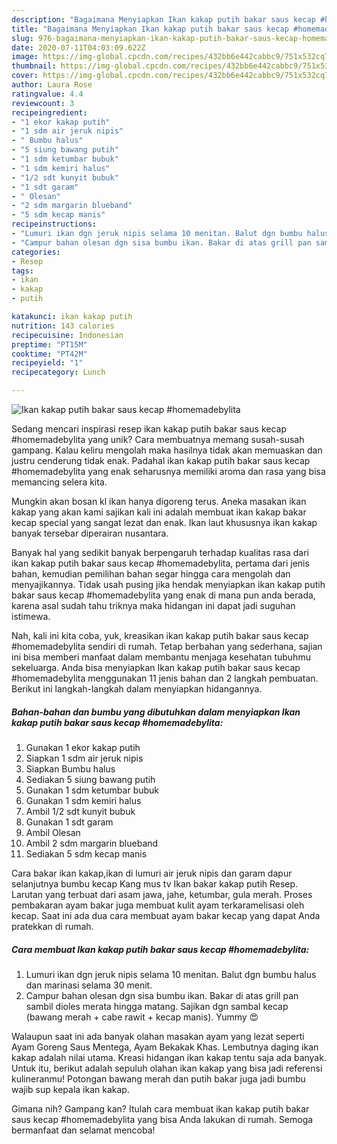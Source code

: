 ```yaml
---
description: "Bagaimana Menyiapkan Ikan kakap putih bakar saus kecap #homemadebylita yang Enak Banget"
title: "Bagaimana Menyiapkan Ikan kakap putih bakar saus kecap #homemadebylita yang Enak Banget"
slug: 976-bagaimana-menyiapkan-ikan-kakap-putih-bakar-saus-kecap-homemadebylita-yang-enak-banget
date: 2020-07-11T04:03:09.622Z
image: https://img-global.cpcdn.com/recipes/432bb6e442cabbc9/751x532cq70/ikan-kakap-putih-bakar-saus-kecap-homemadebylita-foto-resep-utama.jpg
thumbnail: https://img-global.cpcdn.com/recipes/432bb6e442cabbc9/751x532cq70/ikan-kakap-putih-bakar-saus-kecap-homemadebylita-foto-resep-utama.jpg
cover: https://img-global.cpcdn.com/recipes/432bb6e442cabbc9/751x532cq70/ikan-kakap-putih-bakar-saus-kecap-homemadebylita-foto-resep-utama.jpg
author: Laura Rose
ratingvalue: 4.4
reviewcount: 3
recipeingredient:
- "1 ekor kakap putih"
- "1 sdm air jeruk nipis"
- " Bumbu halus"
- "5 siung bawang putih"
- "1 sdm ketumbar bubuk"
- "1 sdm kemiri halus"
- "1/2 sdt kunyit bubuk"
- "1 sdt garam"
- " Olesan"
- "2 sdm margarin blueband"
- "5 sdm kecap manis"
recipeinstructions:
- "Lumuri ikan dgn jeruk nipis selama 10 menitan. Balut dgn bumbu halus dan marinasi selama 30 menit."
- "Campur bahan olesan dgn sisa bumbu ikan. Bakar di atas grill pan sambil dioles merata hingga matang. Sajikan dgn sambal kecap (bawang merah + cabe rawit + kecap manis). Yummy 😍"
categories:
- Resep
tags:
- ikan
- kakap
- putih

katakunci: ikan kakap putih 
nutrition: 143 calories
recipecuisine: Indonesian
preptime: "PT15M"
cooktime: "PT42M"
recipeyield: "1"
recipecategory: Lunch

---
```



![Ikan kakap putih bakar saus kecap #homemadebylita](https://img-global.cpcdn.com/recipes/432bb6e442cabbc9/751x532cq70/ikan-kakap-putih-bakar-saus-kecap-homemadebylita-foto-resep-utama.jpg)

Sedang mencari inspirasi resep ikan kakap putih bakar saus kecap #homemadebylita yang unik? Cara membuatnya memang susah-susah gampang. Kalau keliru mengolah maka hasilnya tidak akan memuaskan dan justru cenderung tidak enak. Padahal ikan kakap putih bakar saus kecap #homemadebylita yang enak seharusnya memiliki aroma dan rasa yang bisa memancing selera kita.

Mungkin akan bosan kl ikan hanya digoreng terus. Aneka masakan ikan kakap yang akan kami sajikan kali ini adalah membuat ikan kakap bakar kecap special yang sangat lezat dan enak. Ikan laut khususnya ikan kakap banyak tersebar diperairan nusantara.

Banyak hal yang sedikit banyak berpengaruh terhadap kualitas rasa dari ikan kakap putih bakar saus kecap #homemadebylita, pertama dari jenis bahan, kemudian pemilihan bahan segar hingga cara mengolah dan menyajikannya. Tidak usah pusing jika hendak menyiapkan ikan kakap putih bakar saus kecap #homemadebylita yang enak di mana pun anda berada, karena asal sudah tahu triknya maka hidangan ini dapat jadi suguhan istimewa.


Nah, kali ini kita coba, yuk, kreasikan ikan kakap putih bakar saus kecap #homemadebylita sendiri di rumah. Tetap berbahan yang sederhana, sajian ini bisa memberi manfaat dalam membantu menjaga kesehatan tubuhmu sekeluarga. Anda bisa menyiapkan Ikan kakap putih bakar saus kecap #homemadebylita menggunakan 11 jenis bahan dan 2 langkah pembuatan. Berikut ini langkah-langkah dalam menyiapkan hidangannya.

<!--inarticleads1-->

##### Bahan-bahan dan bumbu yang dibutuhkan dalam menyiapkan Ikan kakap putih bakar saus kecap #homemadebylita:

1. Gunakan 1 ekor kakap putih
1. Siapkan 1 sdm air jeruk nipis
1. Siapkan  Bumbu halus
1. Sediakan 5 siung bawang putih
1. Gunakan 1 sdm ketumbar bubuk
1. Gunakan 1 sdm kemiri halus
1. Ambil 1/2 sdt kunyit bubuk
1. Gunakan 1 sdt garam
1. Ambil  Olesan
1. Ambil 2 sdm margarin blueband
1. Sediakan 5 sdm kecap manis


Cara bakar ikan kakap,ikan di lumuri air jeruk nipis dan garam dapur selanjutnya bumbu kecap Kang mus tv Ikan bakar kakap putih Resep. Larutan yang terbuat dari asam jawa, jahe, ketumbar, gula merah. Proses pembakaran ayam bakar juga membuat kulit ayam terkaramelisasi oleh kecap. Saat ini ada dua cara membuat ayam bakar kecap yang dapat Anda pratekkan di rumah. 

<!--inarticleads2-->

##### Cara membuat Ikan kakap putih bakar saus kecap #homemadebylita:

1. Lumuri ikan dgn jeruk nipis selama 10 menitan. Balut dgn bumbu halus dan marinasi selama 30 menit.
1. Campur bahan olesan dgn sisa bumbu ikan. Bakar di atas grill pan sambil dioles merata hingga matang. Sajikan dgn sambal kecap (bawang merah + cabe rawit + kecap manis). Yummy 😍


Walaupun saat ini ada banyak olahan masakan ayam yang lezat seperti Ayam Goreng Saus Mentega, Ayam Bekakak Khas. Lembutnya daging ikan kakap adalah nilai utama. Kreasi hidangan ikan kakap tentu saja ada banyak. Untuk itu, berikut adalah sepuluh olahan ikan kakap yang bisa jadi referensi kulineranmu! Potongan bawang merah dan putih bakar juga jadi bumbu wajib sup kepala ikan kakap. 

Gimana nih? Gampang kan? Itulah cara membuat ikan kakap putih bakar saus kecap #homemadebylita yang bisa Anda lakukan di rumah. Semoga bermanfaat dan selamat mencoba!
